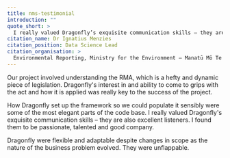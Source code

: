 ```yaml
---
title: nms-testimonial
introduction: ""
quote_short: >
  I really valued Dragonfly’s exquisite communication skills – they are also excellent listeners. I found them to be passionate, talented and good company.
citation_name: Dr Ignatius Menzies
citation_position: Data Science Lead
citation_organisation: >
  Environmental Reporting, Ministry for the Environment – Manatū Mō Te Taiao
---
```


Our project involved understanding the RMA, which is a hefty and dynamic piece
of legislation. Dragonfly's interest in and ability to come to grips with the
act and how it is applied was really key to the success of the project.

How Dragonfly set up the framework so we could populate it sensibly were some
of the most elegant parts of the code base. I really valued Dragonfly's
exquisite communication skills – they are also excellent listeners. I found
them to be passionate, talented and good company.

Dragonfly were flexible and adaptable
despite changes in scope as the nature of the business problem evolved. They
were unflappable.
